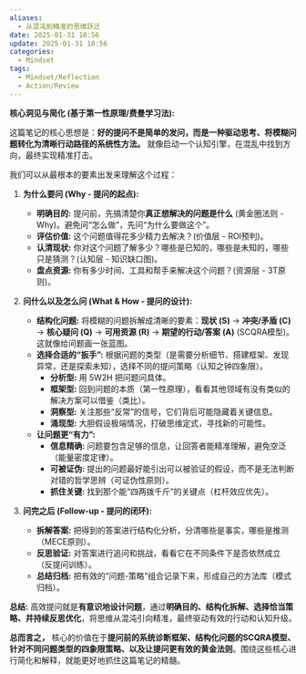 ```yaml
---
aliases:
  - 从混沌到精准的思维跃迁
date: 2025-01-31 10:56
update: 2025-01-31 10:56
categories:
  - Mindset
tags:
  - Mindset/Reflection
  - Action/Review
---
```


**核心洞见与简化 (基于第一性原理/费曼学习法):**

这篇笔记的核心思想是：**好的提问不是简单的发问，而是一种驱动思考、将模糊问题转化为清晰行动路径的系统性方法。** 就像启动一个认知引擎，在混乱中找到方向，最终实现精准打击。

我们可以从最根本的要素出发来理解这个过程：

1.  **为什么要问 (Why - 提问的起点):**
    *   **明确目的:** 提问前，先搞清楚你**真正想解决的问题是什么** (黄金圈法则 - Why)。避免问“怎么做”，先问“为什么要做这个”。
    *   **评估价值:** 这个问题值得花多少精力去解决？(价值层 - ROI预判)。
    *   **认清现状:** 你对这个问题了解多少？哪些是已知的，哪些是未知的，哪些只是猜测？(认知层 - 知识缺口图)。
    *   **盘点资源:** 你有多少时间、工具和帮手来解决这个问题？(资源层 - 3T原则)。

2.  **问什么以及怎么问 (What & How - 提问的设计):**
    *   **结构化问题:** 将模糊的问题拆解成清晰的要素：**现状 (S)** -> **冲突/矛盾 (C)** -> **核心疑问 (Q)** -> **可用资源 (R)** -> **期望的行动/答案 (A)** (SCQRA模型)。这就像给问题画一张蓝图。
    *   **选择合适的“扳手”:** 根据问题的类型（是需要分析细节、搭建框架、发现异常，还是探索未知），选择不同的提问策略（认知之钟四象限）。
        *   **分析型:** 用 5W2H 把问题问具体。
        *   **框架型:** 回到问题的本质（第一性原理），看看其他领域有没有类似的解决方案可以借鉴（类比）。
        *   **洞察型:** 关注那些“反常”的信号，它们背后可能隐藏着关键信息。
        *   **涌现型:** 大胆假设极端情况，打破思维定式，寻找新的可能性。
    *   **让问题更“有力”:**
        *   **信息精确:** 问题要包含足够的信息，让回答者能精准理解，避免空泛（能量密度定律）。
        *   **可被证伪:** 提出的问题最好能引出可以被验证的假设，而不是无法判断对错的哲学思辨（可证伪性原则）。
        *   **抓住关键:** 找到那个能“四两拨千斤”的关键点（杠杆效应优先）。

3.  **问完之后 (Follow-up - 提问的闭环):**
    *   **拆解答案:** 把得到的答案进行结构化分析，分清哪些是事实，哪些是推测（MECE原则）。
    *   **反思验证:** 对答案进行追问和挑战，看看它在不同条件下是否依然成立（反提问训练）。
    *   **总结归档:** 把有效的“问题-策略”组合记录下来，形成自己的方法库（模式归档）。

**总结:** 高效提问就是**有意识地设计问题**，通过**明确目的、结构化拆解、选择恰当策略、并持续反思优化**，将思维从混沌引向精准，最终驱动有效的行动和认知升级。

**总而言之，** 核心的价值在于**提问前的系统诊断框架、结构化问题的SCQRA模型、针对不同问题类型的四象限策略、以及让提问更有效的黄金法则**。围绕这些核心进行简化和解释，就能更好地抓住这篇笔记的精髓。